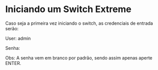 # Iniciando um Switch Extreme

Caso seja a primeira vez iniciando o switch, as credenciais de entrada serão:

User: admin

Senha:

Obs: A senha vem em branco por padrão, sendo assim apenas aperte ENTER.

